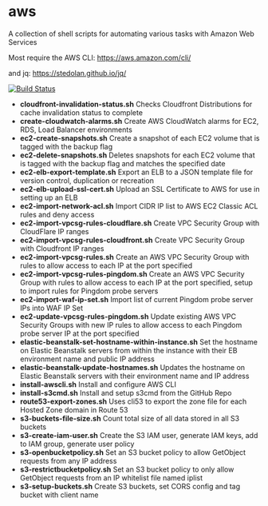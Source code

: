 aws
=======

A collection of shell scripts for automating various tasks with Amazon Web Services

Most require the AWS CLI: https://aws.amazon.com/cli/

and jq: https://stedolan.github.io/jq/

[![Build Status](https://travis-ci.org/swoodford/aws.svg?branch=master)](https://travis-ci.org/swoodford/aws)

- **cloudfront-invalidation-status.sh** Checks Cloudfront Distributions for cache invalidation status to complete
- **create-cloudwatch-alarms.sh** Create AWS CloudWatch alarms for EC2, RDS, Load Balancer environments
- **ec2-create-snapshots.sh** Create a snapshot of each EC2 volume that is tagged with the backup flag
- **ec2-delete-snapshots.sh** Deletes snapshots for each EC2 volume that is tagged with the backup flag and matches the specified date
- **ec2-elb-export-template.sh** Export an ELB to a JSON template file for version control, duplication or recreation
- **ec2-elb-upload-ssl-cert.sh** Upload an SSL Certificate to AWS for use in setting up an ELB
- **ec2-import-network-acl.sh** Import CIDR IP list to AWS EC2 Classic ACL rules and deny access
- **ec2-import-vpcsg-rules-cloudflare.sh** Create VPC Security Group with CloudFlare IP ranges
- **ec2-import-vpcsg-rules-cloudfront.sh** Create VPC Security Group with Cloudfront IP ranges
- **ec2-import-vpcsg-rules.sh** Create an AWS VPC Security Group with rules to allow access to each IP at the port specified
- **ec2-import-vpcsg-rules-pingdom.sh** Create an AWS VPC Security Group with rules to allow access to each IP at the port specified, setup to import rules for Pingdom probe servers
- **ec2-import-waf-ip-set.sh** Import list of current Pingdom probe server IPs into WAF IP Set
- **ec2-update-vpcsg-rules-pingdom.sh** Update existing AWS VPC Security Groups with new IP rules to allow access to each Pingdom probe server IP at the port specified
- **elastic-beanstalk-set-hostname-within-instance.sh** Set the hostname on Elastic Beanstalk servers from within the instance with their EB environment name and public IP address
- **elastic-beanstalk-update-hostnames.sh** Updates the hostname on Elastic Beanstalk servers with their environment name and IP address
- **install-awscli.sh** Install and configure AWS CLI
- **install-s3cmd.sh** Install and setup s3cmd from the GitHub Repo
- **route53-export-zones.sh** Uses cli53 to export the zone file for each Hosted Zone domain in Route 53
- **s3-buckets-file-size.sh** Count total size of all data stored in all S3 buckets
- **s3-create-iam-user.sh** Create the S3 IAM user, generate IAM keys, add to IAM group, generate user policy
- **s3-openbucketpolicy.sh** Set an S3 bucket policy to allow GetObject requests from any IP address
- **s3-restrictbucketpolicy.sh** Set an S3 bucket policy to only allow GetObject requests from an IP whitelist file named iplist
- **s3-setup-buckets.sh** Create S3 buckets, set CORS config and tag bucket with client name
